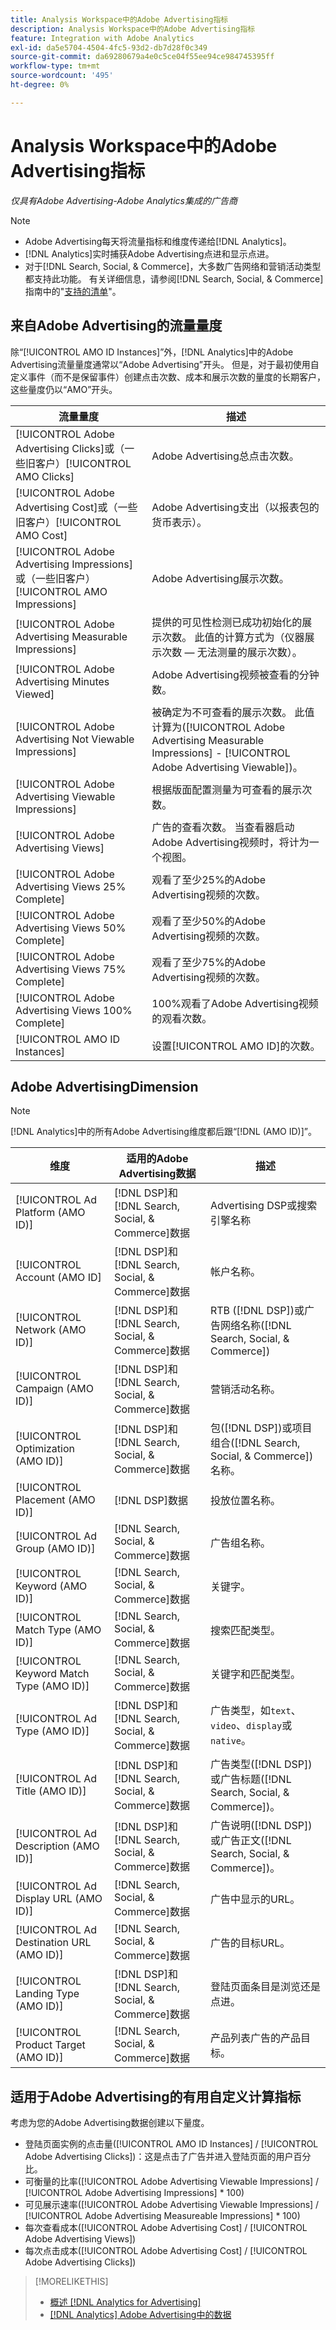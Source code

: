 ```yaml
---
title: Analysis Workspace中的Adobe Advertising指标
description: Analysis Workspace中的Adobe Advertising指标
feature: Integration with Adobe Analytics
exl-id: da5e5704-4504-4fc5-93d2-db7d28f0c349
source-git-commit: da69280679a4e0c5ce04f55ee94ce984745395ff
workflow-type: tm+mt
source-wordcount: '495'
ht-degree: 0%

---
```


# Analysis Workspace中的Adobe Advertising指标

*仅具有Adobe Advertising-Adobe Analytics集成的广告商*

>[!NOTE]
>
>* Adobe Advertising每天将流量指标和维度传递给[!DNL Analytics]。
>* [!DNL Analytics]实时捕获Adobe Advertising点进和显示点进。
>* 对于[!DNL Search, Social, & Commerce]，大多数广告网络和营销活动类型都支持此功能。 有关详细信息，请参阅[!DNL Search, Social, & Commerce]指南中的&quot;[支持的清单](/help/search-social-commerce/introduction/supported-inventory.md)&quot;。

## 来自Adobe Advertising的流量量度

除“[!UICONTROL AMO ID Instances]”外，[!DNL Analytics]中的Adobe Advertising流量量度通常以“Adobe Advertising”开头。 但是，对于最初使用自定义事件（而不是保留事件）创建点击次数、成本和展示次数的量度的长期客户，这些量度仍以“AMO”开头。

| 流量量度 | 描述 |
| -------------- | ----------- |
| [!UICONTROL Adobe Advertising Clicks]或（一些旧客户）[!UICONTROL AMO Clicks] | Adobe Advertising总点击次数。 |
| [!UICONTROL Adobe Advertising Cost]或（一些旧客户）[!UICONTROL AMO Cost] | Adobe Advertising支出（以报表包的货币表示）。 |
| [!UICONTROL Adobe Advertising Impressions]或（一些旧客户）[!UICONTROL AMO Impressions] | Adobe Advertising展示次数。 |
| [!UICONTROL Adobe Advertising Measurable Impressions] | 提供的可见性检测已成功初始化的展示次数。 此值的计算方式为（仪器展示次数 — 无法测量的展示次数）。 |
| [!UICONTROL Adobe Advertising Minutes Viewed] | Adobe Advertising视频被查看的分钟数。 |
| [!UICONTROL Adobe Advertising Not Viewable Impressions] | 被确定为不可查看的展示次数。 此值计算为([!UICONTROL Adobe Advertising Measurable Impressions] - [!UICONTROL Adobe Advertising Viewable])。 |
| [!UICONTROL Adobe Advertising Viewable Impressions] | 根据版面配置测量为可查看的展示次数。 |
| [!UICONTROL Adobe Advertising Views] | 广告的查看次数。 当查看器启动Adobe Advertising视频时，将计为一个视图。 |
| [!UICONTROL Adobe Advertising Views 25% Complete] | 观看了至少25%的Adobe Advertising视频的次数。 |
| [!UICONTROL Adobe Advertising Views 50% Complete] | 观看了至少50%的Adobe Advertising视频的次数。 |
| [!UICONTROL Adobe Advertising Views 75% Complete] | 观看了至少75%的Adobe Advertising视频的次数。 |
| [!UICONTROL Adobe Advertising Views 100% Complete] | 100%观看了Adobe Advertising视频的观看次数。 |
| [!UICONTROL AMO ID Instances] | 设置[!UICONTROL AMO ID]的次数。 |

## Adobe AdvertisingDimension

>[!NOTE]
>
>[!DNL Analytics]中的所有Adobe Advertising维度都后跟“[!DNL (AMO ID)]”。

| 维度 | 适用的Adobe Advertising数据 | 描述 |
| ----------- | ---------- | ---------- |
| [!UICONTROL Ad Platform (AMO ID)] | [!DNL DSP]和[!DNL Search, Social, & Commerce]数据 | Advertising DSP或搜索引擎名称 |
| [!UICONTROL Account (AMO ID] | [!DNL DSP]和[!DNL Search, Social, & Commerce]数据 | 帐户名称。 |
| [!UICONTROL Network (AMO ID)] | [!DNL DSP]和[!DNL Search, Social, & Commerce]数据 | RTB ([!DNL DSP])或广告网络名称([!DNL Search, Social, & Commerce]) |
| [!UICONTROL Campaign (AMO ID)] | [!DNL DSP]和[!DNL Search, Social, & Commerce]数据 | 营销活动名称。 |
| [!UICONTROL Optimization (AMO ID)] | [!DNL DSP]和[!DNL Search, Social, & Commerce]数据 | 包([!DNL DSP])或项目组合([!DNL Search, Social, & Commerce])名称。 |
| [!UICONTROL Placement (AMO ID)] | [!DNL DSP]数据 | 投放位置名称。 |
| [!UICONTROL Ad Group (AMO ID)] | [!DNL Search, Social, & Commerce]数据 | 广告组名称。 |
| [!UICONTROL Keyword (AMO ID)] | [!DNL Search, Social, & Commerce]数据 | 关键字。 |
| [!UICONTROL Match Type (AMO ID)] | [!DNL Search, Social, & Commerce]数据 | 搜索匹配类型。 |
| [!UICONTROL Keyword Match Type (AMO ID)] | [!DNL Search, Social, & Commerce]数据 | 关键字和匹配类型。 |
| [!UICONTROL Ad Type (AMO ID)] | [!DNL DSP]和[!DNL Search, Social, & Commerce]数据 | 广告类型，如`text`、`video`、`display`或`native`。 |
| [!UICONTROL Ad Title (AMO ID)] | [!DNL DSP]和[!DNL Search, Social, & Commerce]数据 | 广告类型([!DNL DSP])或广告标题([!DNL Search, Social, & Commerce])。 |
| [!UICONTROL Ad Description (AMO ID)] | [!DNL DSP]和[!DNL Search, Social, & Commerce]数据 | 广告说明([!DNL DSP])或广告正文([!DNL Search, Social, & Commerce])。 |
| [!UICONTROL Ad Display URL (AMO ID)] | [!DNL Search, Social, & Commerce]数据 | 广告中显示的URL。 |
| [!UICONTROL Ad Destination URL (AMO ID)] | [!DNL Search, Social, & Commerce]数据 | 广告的目标URL。 |
| [!UICONTROL Landing Type (AMO ID)] | [!DNL DSP]和[!DNL Search, Social, & Commerce]数据 | 登陆页面条目是浏览还是点进。 |
| [!UICONTROL Product Target (AMO ID)] | [!DNL Search, Social, & Commerce]数据 | 产品列表广告的产品目标。 |

## 适用于Adobe Advertising的有用自定义计算指标

考虑为您的Adobe Advertising数据创建以下量度。

* 登陆页面实例的点击量([!UICONTROL AMO ID Instances] / [!UICONTROL Adobe Advertising Clicks])：这是点击了广告并进入登陆页面的用户百分比。
* 可衡量的比率([!UICONTROL Adobe Advertising Viewable Impressions] / [!UICONTROL Adobe Advertising Impressions] * 100)
* 可见展示速率([!UICONTROL Adobe Advertising Viewable Impressions] / [!UICONTROL Adobe Advertising Measureable Impressions] * 100)
* 每次查看成本([!UICONTROL Adobe Advertising Cost] / [!UICONTROL Adobe Advertising Views])
* 每次点击成本([!UICONTROL Adobe Advertising Cost] / [!UICONTROL Adobe Advertising Clicks])

>[!MORELIKETHIS]
>
>* [概述 [!DNL Analytics for Advertising]](overview.md)
>* [[!DNL Analytics] Adobe Advertising中的数据](/help/integrations/analytics/analytics-data-in-advertising.md)
